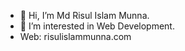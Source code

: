 - 👋 Hi, I’m Md Risul Islam Munna.
- 👀 I’m interested in Web Development.
- Web: risulislammunna.com

<!---
risul-islam-munna/readme is a ✨ special ✨ repository because its `README.md` (this file) appears on your GitHub profile.
You can click the Preview link to take a look at your changes.
--->
